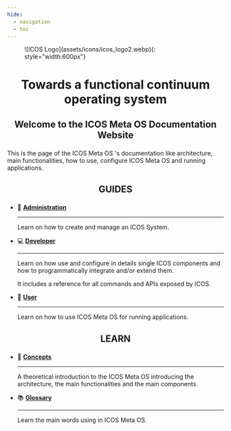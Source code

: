 ```yaml
---
hide:
  - navigation
  - toc
---
```


<!-- remove page title -->
<style>
  .md-typeset h1,
  .md-content__button {
    display: none;
  }
</style>


<figure markdown="1">
![ICOS Logo](assets/icons/icos_logo2.webp){: style="width:600px"}
</figure>

# <p style="text-align:center">Towards a functional continuum operating system</p>

## <p class="highlight" style="text-align: center">Welcome to the ICOS Meta OS Documentation Website</p>
This is the page of the ICOS Meta OS 's documentation like architecture, main functionalities, how to use, configure ICOS Meta OS 
and running applications.

## <p style="text-align:center">**GUIDES**</p>

<div class="grid cards" markdown>

- :hammer: __[Administration](Administration/)__

    ---
    Learn  on how to create and manage an ICOS System.

- :computer: __[Developer](Developer/)__

    ---
    Learn on how use and configure in details single ICOS components and how to programmatically integrate and/or extend them.
    
    It includes a reference for all commands and APIs exposed by ICOS.
     

- :busts_in_silhouette: __[User](User/)__

    ---
    Learn on how to use ICOS Meta OS for running applications. 


</div>

## <p style="text-align:center">**LEARN**</p>

<div class="grid cards" markdown>

-   :memo: __[Concepts](Concepts/index.md)__

    ---

    A theoretical introduction to the ICOS Meta OS introducing the architecture, the main functionalities and the main components. 

-  :books:  __[Glossary](Concepts/glossary.md)__

    ---

    Learn the main words using in ICOS Meta OS.  

</div>


